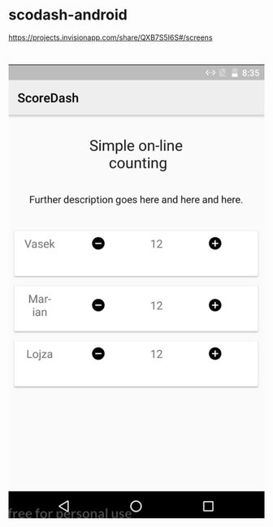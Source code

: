# scodash-android

https://projects.invisionapp.com/share/QXB7S5I6S#/screens  

<br/>

![Score list](./extras/screens/scr_simple_list.png "Security control") &nbsp; <br/>


